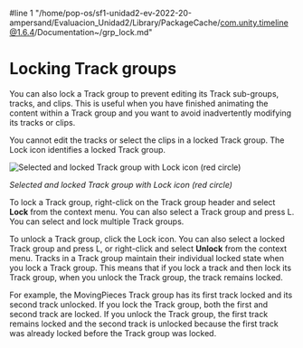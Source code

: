 #line 1 "/home/pop-os/sf1-unidad2-ev-2022-20-ampersand/Evaluacion_Unidad2/Library/PackageCache/com.unity.timeline@1.6.4/Documentation~/grp_lock.md"
# Locking Track groups

You can also lock a Track group to prevent editing its Track sub-groups, tracks, and clips. This is useful when you have finished animating the content within a Track group and you want to avoid inadvertently modifying its tracks or clips.

You cannot edit the tracks or select the clips in a locked Track group. The Lock icon identifies a locked Track group.

![Selected and locked Track group with Lock icon (red circle)](images/timeline_track_group_locked.png)

_Selected and locked Track group with Lock icon (red circle)_

To lock a Track group, right-click on the Track group header and select **Lock** from the context menu. You can also select a Track group and press L. You can select and lock multiple Track groups.

To unlock a Track group, click the Lock icon. You can also select a locked Track group and press L, or right-click and select **Unlock** from the context menu. Tracks in a Track group maintain their individual locked state when you lock a Track group. This means that if you lock a track  and then lock its Track group, when you unlock the Track group, the track remains locked.

For example, the MovingPieces Track group has its first track locked and its second track unlocked. If you lock the Track group, both the first and second track are locked. If you unlock the Track group, the first track remains locked and the second track is unlocked because the first track was already locked before the Track group was locked.
